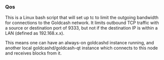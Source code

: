 ### Qos ###

This is a Linux bash script that will set up tc to limit the outgoing bandwidth for connections to the Goldcash network. It limits outbound TCP traffic with a source or destination port of 9333, but not if the destination IP is within a LAN (defined as 192.168.x.x).

This means one can have an always-on goldcashd instance running, and another local goldcashd/goldcash-qt instance which connects to this node and receives blocks from it.
